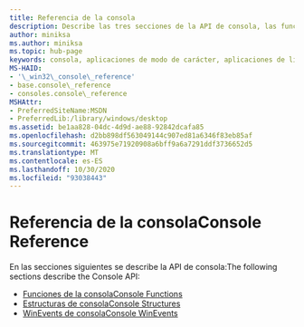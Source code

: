 ```yaml
---
title: Referencia de la consola
description: Describe las tres secciones de la API de consola, las funciones de la consola, las estructuras y WinEvents.
author: miniksa
ms.author: miniksa
ms.topic: hub-page
keywords: consola, aplicaciones de modo de carácter, aplicaciones de línea de comandos, aplicaciones de terminal, API de consola
MS-HAID:
- '\_win32\_console\_reference'
- base.console\_reference
- consoles.console\_reference
MSHAttr:
- PreferredSiteName:MSDN
- PreferredLib:/library/windows/desktop
ms.assetid: be1aa828-04dc-4d9d-ae88-92842dcafa85
ms.openlocfilehash: d2bb898df563049144c907ed81a6346f83eb85af
ms.sourcegitcommit: 463975e71920908a6bff9a6a7291ddf3736652d5
ms.translationtype: MT
ms.contentlocale: es-ES
ms.lasthandoff: 10/30/2020
ms.locfileid: "93038443"
---
```

# <a name="console-reference"></a><span data-ttu-id="034b6-104">Referencia de la consola</span><span class="sxs-lookup"><span data-stu-id="034b6-104">Console Reference</span></span>

<span data-ttu-id="034b6-105">En las secciones siguientes se describe la API de consola:</span><span class="sxs-lookup"><span data-stu-id="034b6-105">The following sections describe the Console API:</span></span>

- [<span data-ttu-id="034b6-106">Funciones de la consola</span><span class="sxs-lookup"><span data-stu-id="034b6-106">Console Functions</span></span>](console-functions.md)
- [<span data-ttu-id="034b6-107">Estructuras de consola</span><span class="sxs-lookup"><span data-stu-id="034b6-107">Console Structures</span></span>](console-structures.md)
- [<span data-ttu-id="034b6-108">WinEvents de consola</span><span class="sxs-lookup"><span data-stu-id="034b6-108">Console WinEvents</span></span>](console-winevents.md)
